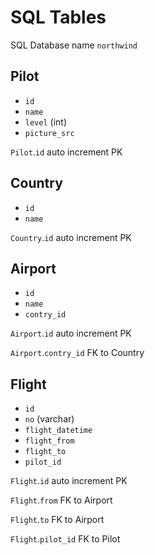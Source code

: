 # SQL Tables

SQL Database name `northwind`

## Pilot
- `id`
- `name`
- `level` (int)
- `picture_src`
 
`Pilot`.`id` auto increment PK

## Country
- `id`
- `name`

`Country`.`id` auto increment PK

## Airport
- `id`
- `name`
- `contry_id`

`Airport`.`id` auto increment PK

`Airport`.`contry_id` FK to Country


## Flight
- `id`
- `no` (varchar)
- `flight_datetime`
- `flight_from`
- `flight_to`
- `pilot_id`

`Flight`.`id` auto increment PK

`Flight`.`from` FK to Airport

`Flight`.`to` FK to Airport

`Flight`.`pilot_id` FK to Pilot
